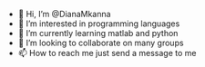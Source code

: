 - 👋 Hi, I’m @DianaMkanna
- 👀 I’m interested in programming languages
- 🌱 I’m currently learning  matlab and python
- 💞️ I’m looking to collaborate on many groups
- 📫 How to reach me just send a message to me

<!---
DianaMkanna/DianaMkanna is a ✨ special ✨ repository because its `README.md` (this file) appears on your GitHub profile.
You can click the Preview link to take a look at your changes.
--->
